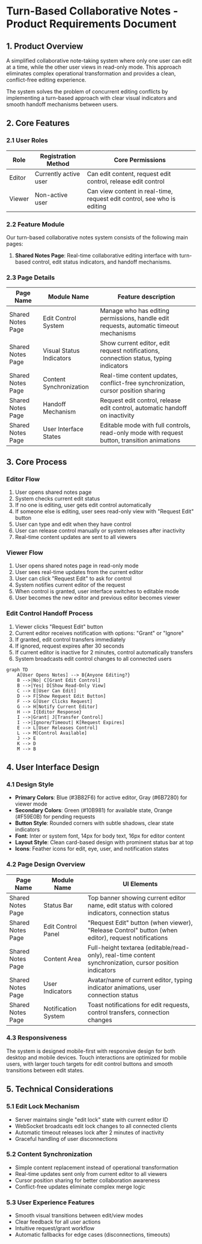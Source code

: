 # Turn-Based Collaborative Notes - Product Requirements Document

## 1. Product Overview
A simplified collaborative note-taking system where only one user can edit at a time, while the other user views in read-only mode. This approach eliminates complex operational transformation and provides a clean, conflict-free editing experience.

The system solves the problem of concurrent editing conflicts by implementing a turn-based approach with clear visual indicators and smooth handoff mechanisms between users.

## 2. Core Features

### 2.1 User Roles
| Role | Registration Method | Core Permissions |
|------|---------------------|------------------|
| Editor | Currently active user | Can edit content, request edit control, release edit control |
| Viewer | Non-active user | Can view content in real-time, request edit control, see who is editing |

### 2.2 Feature Module
Our turn-based collaborative notes system consists of the following main pages:
1. **Shared Notes Page**: Real-time collaborative editing interface with turn-based control, edit status indicators, and handoff mechanisms.

### 2.3 Page Details
| Page Name | Module Name | Feature description |
|-----------|-------------|---------------------|
| Shared Notes Page | Edit Control System | Manage who has editing permissions, handle edit requests, automatic timeout mechanisms |
| Shared Notes Page | Visual Status Indicators | Show current editor, edit request notifications, connection status, typing indicators |
| Shared Notes Page | Content Synchronization | Real-time content updates, conflict-free synchronization, cursor position sharing |
| Shared Notes Page | Handoff Mechanism | Request edit control, release edit control, automatic handoff on inactivity |
| Shared Notes Page | User Interface States | Editable mode with full controls, read-only mode with request button, transition animations |

## 3. Core Process

### Editor Flow
1. User opens shared notes page
2. System checks current edit status
3. If no one is editing, user gets edit control automatically
4. If someone else is editing, user sees read-only view with "Request Edit" button
5. User can type and edit when they have control
6. User can release control manually or system releases after inactivity
7. Real-time content updates are sent to all viewers

### Viewer Flow
1. User opens shared notes page in read-only mode
2. User sees real-time updates from the current editor
3. User can click "Request Edit" to ask for control
4. System notifies current editor of the request
5. When control is granted, user interface switches to editable mode
6. User becomes the new editor and previous editor becomes viewer

### Edit Control Handoff Process
1. Viewer clicks "Request Edit" button
2. Current editor receives notification with options: "Grant" or "Ignore"
3. If granted, edit control transfers immediately
4. If ignored, request expires after 30 seconds
5. If current editor is inactive for 2 minutes, control automatically transfers
6. System broadcasts edit control changes to all connected users

```mermaid
graph TD
    A[User Opens Notes] --> B{Anyone Editing?}
    B -->|No| C[Grant Edit Control]
    B -->|Yes| D[Show Read-Only View]
    C --> E[User Can Edit]
    D --> F[Show Request Edit Button]
    F --> G[User Clicks Request]
    G --> H[Notify Current Editor]
    H --> I{Editor Response}
    I -->|Grant| J[Transfer Control]
    I -->|Ignore/Timeout| K[Request Expires]
    E --> L[User Releases Control]
    L --> M[Control Available]
    J --> E
    K --> D
    M --> B
```

## 4. User Interface Design

### 4.1 Design Style
- **Primary Colors**: Blue (#3B82F6) for active editor, Gray (#6B7280) for viewer mode
- **Secondary Colors**: Green (#10B981) for available state, Orange (#F59E0B) for pending requests
- **Button Style**: Rounded corners with subtle shadows, clear state indicators
- **Font**: Inter or system font, 14px for body text, 16px for editor content
- **Layout Style**: Clean card-based design with prominent status bar at top
- **Icons**: Feather icons for edit, eye, user, and notification states

### 4.2 Page Design Overview
| Page Name | Module Name | UI Elements |
|-----------|-------------|-------------|
| Shared Notes Page | Status Bar | Top banner showing current editor name, edit status with colored indicators, connection status |
| Shared Notes Page | Edit Control Panel | "Request Edit" button (when viewer), "Release Control" button (when editor), request notifications |
| Shared Notes Page | Content Area | Full-height textarea (editable/read-only), real-time content synchronization, cursor position indicators |
| Shared Notes Page | User Indicators | Avatar/name of current editor, typing indicator animations, user connection status |
| Shared Notes Page | Notification System | Toast notifications for edit requests, control transfers, connection changes |

### 4.3 Responsiveness
The system is designed mobile-first with responsive design for both desktop and mobile devices. Touch interactions are optimized for mobile users, with larger touch targets for edit control buttons and smooth transitions between edit states.

## 5. Technical Considerations

### 5.1 Edit Lock Mechanism
- Server maintains single "edit lock" state with current editor ID
- WebSocket broadcasts edit lock changes to all connected clients
- Automatic timeout releases lock after 2 minutes of inactivity
- Graceful handling of user disconnections

### 5.2 Content Synchronization
- Simple content replacement instead of operational transformation
- Real-time updates sent only from current editor to all viewers
- Cursor position sharing for better collaboration awareness
- Conflict-free updates eliminate complex merge logic

### 5.3 User Experience Features
- Smooth visual transitions between edit/view modes
- Clear feedback for all user actions
- Intuitive request/grant workflow
- Automatic fallbacks for edge cases (disconnections, timeouts)